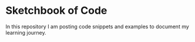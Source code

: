 # Sketchbook of Code

In this repository I am posting code snippets and examples to document my learning journey.
